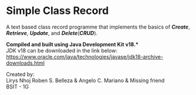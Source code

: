 # Simple Class Record
A text based class record programme that implements the basics of <b><i>Create</b></i>, <b><i>Retrieve</b></i>, <b><i>Update</b></i>, and <b><i>Delete</b></i>(<b><i>CRUD</b></i>).

<b>Compiled and built using Java Development Kit v18.*</b> <br>
JDK v18 can be downloaded in the link below: <br>
https://www.oracle.com/java/technologies/javase/jdk18-archive-downloads.html

Created by:<br>
Lirys Nhoj Roben S. Belleza & Angelo C. Mariano & Missing friend<br>
BSIT - 1G<br>

